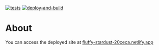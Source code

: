 [![tests](https://github.com/bayesplay/bayesplay-web/actions/workflows/tests.yml/badge.svg)](https://github.com/bayesplay/bayesplay-web/actions/workflows/tests.yml)
[![deploy-and-build](https://github.com/bayesplay/bayesplay-web/actions/workflows/deploy.yml/badge.svg)](https://github.com/bayesplay/bayesplay-web/actions/workflows/deploy.yml)

# About

You can access the deployed site at [fluffy-stardust-20ceca.netlify.app](https://fluffy-stardust-20ceca.netlify.app/)




